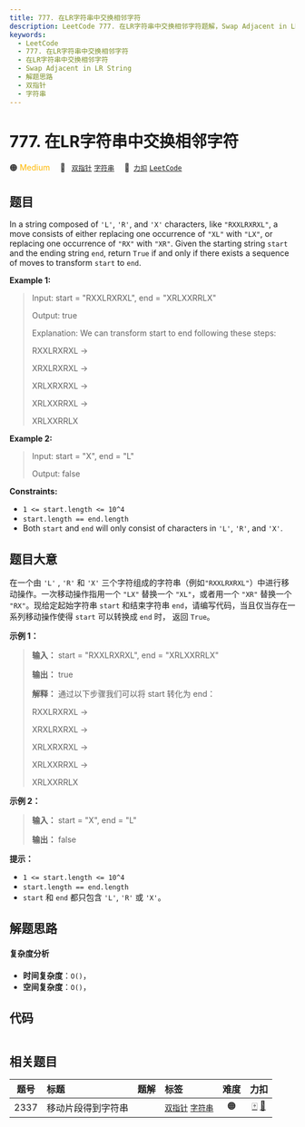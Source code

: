 ```yaml
---
title: 777. 在LR字符串中交换相邻字符
description: LeetCode 777. 在LR字符串中交换相邻字符题解，Swap Adjacent in LR String，包含解题思路、复杂度分析以及完整的 JavaScript 代码实现。
keywords:
  - LeetCode
  - 777. 在LR字符串中交换相邻字符
  - 在LR字符串中交换相邻字符
  - Swap Adjacent in LR String
  - 解题思路
  - 双指针
  - 字符串
---
```


# 777. 在LR字符串中交换相邻字符

🟠 <font color=#ffb800>Medium</font>&emsp; 🔖&ensp; [`双指针`](/tag/two-pointers.md) [`字符串`](/tag/string.md)&emsp; 🔗&ensp;[`力扣`](https://leetcode.cn/problems/swap-adjacent-in-lr-string) [`LeetCode`](https://leetcode.com/problems/swap-adjacent-in-lr-string)

## 题目

In a string composed of `'L'`, `'R'`, and `'X'` characters, like
`"RXXLRXRXL"`, a move consists of either replacing one occurrence of `"XL"`
with `"LX"`, or replacing one occurrence of `"RX"` with `"XR"`. Given the
starting string `start` and the ending string `end`, return `True` if and only
if there exists a sequence of moves to transform `start` to `end`.



**Example 1:**

> Input: start = "RXXLRXRXL", end = "XRLXXRRLX"
> 
> Output: true
> 
> Explanation: We can transform start to end following these steps:
> 
> RXXLRXRXL ->
> 
> XRXLRXRXL ->
> 
> XRLXRXRXL ->
> 
> XRLXXRRXL ->
> 
> XRLXXRRLX

**Example 2:**

> Input: start = "X", end = "L"
> 
> Output: false

**Constraints:**

  * `1 <= start.length <= 10^4`
  * `start.length == end.length`
  * Both `start` and `end` will only consist of characters in `'L'`, `'R'`, and `'X'`.


## 题目大意

在一个由 `'L'` , `'R'` 和 `'X'` 三个字符组成的字符串（例如`"RXXLRXRXL"`）中进行移动操作。一次移动操作指用一个
`"LX"` 替换一个 `"XL"`，或者用一个 `"XR"` 替换一个 `"RX"`。现给定起始字符串 `start` 和结束字符串
`end`，请编写代码，当且仅当存在一系列移动操作使得 `start` 可以转换成 `end` 时， 返回 `True`。



**示例 1：**

> 
> 
> 
> 
> 
> **输入：** start = "RXXLRXRXL", end = "XRLXXRRLX"
> 
> **输出：** true
> 
> **解释：** 通过以下步骤我们可以将 start 转化为 end：
> 
> RXXLRXRXL ->
> 
> XRXLRXRXL ->
> 
> XRLXRXRXL ->
> 
> XRLXXRRXL ->
> 
> XRLXXRRLX
> 
> 

**示例 2：**

> 
> 
> 
> 
> 
> **输入：** start = "X", end = "L"
> 
> **输出：** false
> 
> 



**提示：**

  * `1 <= start.length <= 10^4`
  * `start.length == end.length`
  * `start` 和 `end` 都只包含 `'L'`, `'R'` 或 `'X'`。


## 解题思路

#### 复杂度分析

- **时间复杂度**：`O()`，
- **空间复杂度**：`O()`，

## 代码

```javascript

```

## 相关题目

<!-- prettier-ignore -->
| 题号 | 标题 | 题解 | 标签 | 难度 | 力扣 |
| :------: | :------ | :------: | :------ | :------: | :------: |
| 2337 | 移动片段得到字符串 |  |  [`双指针`](/tag/two-pointers.md) [`字符串`](/tag/string.md) | 🟠 | [🀄️](https://leetcode.cn/problems/move-pieces-to-obtain-a-string) [🔗](https://leetcode.com/problems/move-pieces-to-obtain-a-string) |